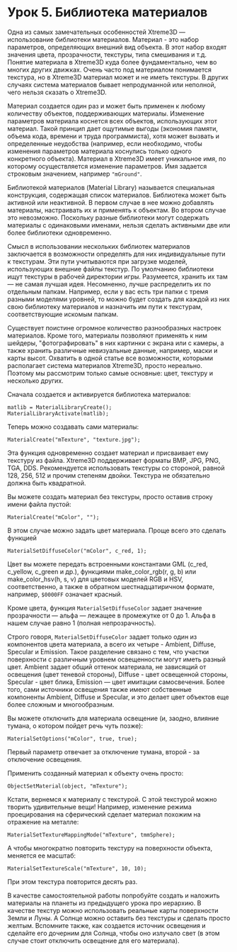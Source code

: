 # Урок 5. Библиотека материалов

Одна из самых замечательных особенностей Xtreme3D — использование библиотеки материалов. Материал - это набор параметров, определяющих внешний вид объекта. В этот набор входят значения цвета, прозрачности, текстуры, типа смешивания и т.д. Понятие материала в Xtreme3D куда более фундаментально, чем во многих других движках. Очень часто под материалом понимается текстура, но в Xtreme3D материал может и не иметь текстуры. В других случаях система материалов бывает непродуманной или неполной, чего нельзя сказать о Xtreme3D.

Материал создается один раз и может быть применен к любому количеству объектов, поддерживающих материалы. Изменение параметров материала коснется всех объектов, использующих этот материал. Такой принцип дает ощутимые выгоды (экономия памяти, объема кода, времени и труда программиста), хотя может вызвать и определенные неудобства (например, если необходимо, чтобы изменения параметров материала коснулись только одного конкретного объекта). Материал в Xtreme3D имеет уникальное имя, по которому осуществляется изменение параметров. Имя задается строковым значением, например `"mGround"`.

Библиотекой материалов (Material Library) называется специальная конструкция, содержащая список материалов. Библиотека может быть активной или неактивной. В первом случае в нее можно добавлять материалы, настраивать их и применять к объектам. Во втором случае это невозможно. Поскольку разные библиотеки могут содержать материалы с одинаковыми именами, нельзя сделать активными две или более библиотеки одновременно.

Смысл в использовании нескольких библиотек материалов заключается в возможности определять для них индивидуальные пути к текстурам. Эти пути учитываются при загрузке моделей, использующих внешние файлы текстур. По умолчанию библиотеки ищут текстуры в рабочей директории игры. Разумеется, хранить их там — не самая лучшая идея. Несомненно, лучше распределить их по отдельным папкам. Например, если у вас есть три папки с тремя разными моделями уровней, то можно будет создать для каждой из них свою библиотеку материалов и назначить им пути к текстурам, соответствующие искомым папкам.

Существует поистине огромное количество разнообразных настроек материалов. Кроме того, материалы позволяют применять к ним шейдеры, "фотографировать" в них картинки с экрана или с камеры, а также хранить различные невизуальные данные, например, маски и карты высот. Охватить в одной статье все возможности, которыми располагает система материалов Xtreme3D, просто нереально. Поэтому мы рассмотрим только самые основные: цвет, текстуру и несколько других.

Сначала создается и активируется библиотека материалов:

```gm
matlib = MaterialLibraryCreate();
MaterialLibraryActivate(matlib);
```

Теперь можно создавать сами материалы:

```gml
MaterialCreate("mTexture", "texture.jpg");
```

Эта функция одновременно создает материал и присваивает ему текстуру из файла. Xtreme3D поддерживает форматы BMP, JPG, PNG, TGA, DDS. Рекомендуется использовать текстуры со стороной, равной 128, 256, 512 и прочим степеням двойки. Текстура не обязательно должна быть квадратной.

Вы можете создать материал без текстуры, просто оставив строку имени файла пустой:

```gm
MaterialCreate("mColor", "");
```

В этом случае можно задать цвет материала. Проще всего это сделать функцией

```gml
MaterialSetDiffuseColor("mColor", c_red, 1);
```

Цвет вы можете передать встроенными константами GML (с_red, c_yellow, c_green и др.), функциями make_color_rgb(r, g, b) или make_color_hsv(h, s, v) для цветовых моделей RGB и HSV, соответственно, а также в обратном шестнадцатиричном формате, например, `$0000FF` означает красный.

Кроме цвета, функция `MaterialSetDiffuseColor` задает значение прозрачности — альфа — лежащее в промежутке от 0 до 1. Альфа в нашем случае равно 1 (полная непрозрачность).

Строго говоря, `MaterialSetDiffuseColor` задает только один из компонентов цвета материала, а всего их четыре - Ambient, Diffuse, Specular и Emission. Такое разделение связано с тем, что участки поверхности с различным уровнем освещенности могут иметь разный цвет. Ambient задает общий оттенок материала, не зависящий от освещения (цвет теневой стороны), Diffuse - цвет освещенной стороны, Specular - цвет блика, Emission — цвет имитации самосвечения. Более того, сами источники освещения также имеют собственные компоненты Ambient, Diffuse и Specular, и это делает цвет объектов еще более сложным и многообразным.

Вы можете отключить для материала освещение (и, заодно, влияние тумана, о котором пойдет речь чуть позже):

```gml
MaterialSetOptions("mColor", true, true);
```

Первый параметр отвечает за отключение тумана, второй - за отключение освещения.

Применить созданный материал к объекту очень просто:

```gml
ObjectSetMaterial(object, "mTexture");
```

Кстати, вернемся к материалу с текстурой. С этой текстурой можно творить удивительные вещи! Например, изменение режима проецирования на сферический сделает материал похожим на отражение на металле: 

```gml
MaterialSetTextureMappingMode("mTexture", tmmSphere);
```

А чтобы многократно повторить текстуру на поверхности объекта, меняется ее масштаб:

```gml
MaterialSetTextureScale("mTexture", 10, 10);
```

При этом текстура повторится десять раз.

В качестве самостоятельной работы попробуйте создать и наложить материалы на планеты из предыдущего урока про иерархию. В качестве текстур можно использовать реальные карты поверхности Земли и Луны. А Солнце можно оставить без текстуры и сделать просто желтым. Вспомните также, как создается источник освещения и сделайте его дочерним для Солнца, чтобы оно излучало свет (в этом случае стоит отключить освещение для его материала).

